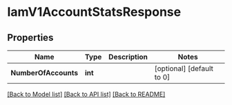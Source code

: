 # IamV1AccountStatsResponse

## Properties

Name | Type | Description | Notes
------------ | ------------- | ------------- | -------------
**NumberOfAccounts** | **int** |  |[optional] [default to 0]

[[Back to Model list]](../README.md#documentation-for-models) [[Back to API list]](../README.md#documentation-for-api-endpoints) [[Back to README]](../README.md)


